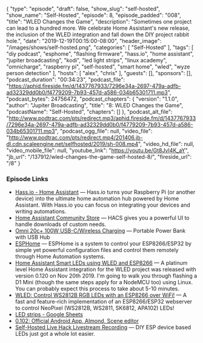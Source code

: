 {
  "type": "episode",
  "draft": false,
  "show_slug": "self-hosted",
  "show_name": "Self-Hosted",
  "episode": 8,
  "episode_padded": "008",
  "title": "WLED Changes the Game",
  "description": "Sometimes one project can lead to a hundred more. We celebrate Home Assistant's new release, the inclusion of the WLED integration and fall down the DIY project rabbit hole.",
  "date": "2019-12-19T00:15:00-08:00",
  "header_image": "/images/shows/self-hosted.png",
  "categories": [
    "Self-Hosted"
  ],
  "tags": [
    "diy podcast",
    "esphome",
    "flashing firmware",
    "hass.io",
    "home assistant",
    "jupiter broadcasting",
    "kodi",
    "led light strips",
    "linux academy",
    "omnicharge",
    "raspberry pi",
    "self-hosted",
    "smart home",
    "wled",
    "wyze person detection"
  ],
  "hosts": [
    "alex",
    "chris"
  ],
  "guests": [],
  "sponsors": [],
  "podcast_duration": "00:34:23",
  "podcast_file": "https://aphid.fireside.fm/d/1437767933/7296e34a-2697-479a-adfb-ad32329dd0b0/f4779209-7b93-457d-a586-034b65301711.mp3",
  "podcast_bytes": 24756472,
  "podcast_chapters": {
    "version": "1.1.0",
    "author": "Jupiter Broadcasting",
    "title": "8: WLED Changes the Game",
    "podcastName": "Self-Hosted",
    "chapters": []
  },
  "podcast_alt_file": "http://www.podtrac.com/pts/redirect.mp3/aphid.fireside.fm/d/1437767933/7296e34a-2697-479a-adfb-ad32329dd0b0/f4779209-7b93-457d-a586-034b65301711.mp3",
  "podcast_ogg_file": null,
  "video_file": "http://www.podtrac.com/pts/redirect.mp4/201406.jb-dl.cdn.scaleengine.net/selfhosted/2019/sh-008.mp4",
  "video_hd_file": null,
  "video_mobile_file": null,
  "youtube_link": "https://youtu.be/Gt8JvI4K_aY",
  "jb_url": "/137912/wled-changes-the-game-self-hosted-8/",
  "fireside_url": "/8"
}


### Episode Links

  * [Hass.io - Home Assistant](https://www.home-assistant.io/hassio/ "Hass.io - Home Assistant") — Hass.io turns your Raspberry Pi (or another device) into the ultimate home automation hub powered by Home Assistant. With Hass.io you can focus on integrating your devices and writing automations.
  * [Home Assistant Community Store](https://hacs.xyz/ "Home Assistant Community Store") — HACS gives you a powerful UI to handle downloads of custom needs.
  * [Omni 20c+ 100W USB-C/Wireless Charging](https://www.amazon.com/Wireless-Charging-Portable-Smartphones-MobileStudio/dp/B07PTNV3CF "Omni 20c+ 100W USB-C/Wireless Charging") — Portable Power Bank with USB Hub
  * [ESPHome](https://esphome.io/ "ESPHome") — ESPHome is a system to control your ESP8266/ESP32 by simple yet powerful configuration files and control them remotely through Home Automation systems.
  * [Home Assistant Smart LEDs using WLED and ESP8266](https://blog.ktz.me/home-assistant-smart-leds-using-wled-and-esp8266/ "Home Assistant Smart LEDs using WLED and ESP8266") — A platinum level Home Assistant integration for the WLED project was released with version 0.120 on Nov 20th 2019. I'm going to walk you through flashing a D1 Mini (though the same steps apply for a NodeMCU too) using Linux. You can probably expect this process to take about 5-10 minutes.
  * [WLED: Control WS2812B RGB LEDs with an ESP8266 over WiFi!](https://github.com/Aircoookie/WLED "WLED: Control WS2812B RGB LEDs with an ESP8266 over WiFi!") — A fast and feature-rich implementation of an ESP8266/ESP32 webserver to control NeoPixel (WS2812B, WS2811, SK6812, APA102) LEDs!
  * [LED strips - Google Sheets](https://docs.google.com/spreadsheets/d/1-L0YvDVq_V17lLOeBc-H19np4wcSLqI6X5i6OAOGoaM/edit#gid=0 "LED strips - Google Sheets")
  * [0.102: Official Android App, Almond, Scene editor](https://www.home-assistant.io/blog/2019/11/20/release-102/ "0.102: Official Android App, Almond, Scene editor")
  * [Self-Hosted Live Hack Livestream Recording](https://youtu.be/aQyigSkcjMQ "Self-Hosted Live Hack Livestream Recording") — DIY ESP device based LEDs just got a whole lot easier.


